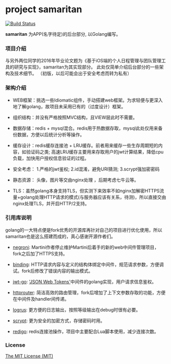 # **project samaritan**

[![Build Status](https://api.travis-ci.org/evolsnow/samaritan.svg?branch=master)](https://travis-ci.org/evolsnow/samaritan)

**samaritan** 为APP(名字待定)的后台部分, 以Golang编写。

### 项目介绍
与另外两位同学的2016年毕业论文题为《基于iOS端的个人日程管理与团队管理工具的研究与实现》，samaritan为其实现部分。
此处仅简单介绍后台部分的一些架构及技术细节。
（初版，以后可能会出于安全考虑而转为私有）

### 架构介绍
- WEB框架：挑选一些Idiomatic组件，手动搭建web框架。为求轻便与更深入地了解golang，故项目未采用已有的（过度设计）框架。

- 组织结构：并没有严格按照MVC结构，且VIEW层此时不需要。

- 数据存储：redis + mysql混合。redis用于热数据存取，mysql此处仅用来备份数据，方便以后统计分析等操作。

- 缓存设计：redis缓存连接池 + LRU缓存。前者用来缓存一些生存周期短的内容，如验证码之类; 高速LRU缓存主要用来存取用户的jwt计算结果，降低cpu负载，加快用户授权信息验证的过程。

- 安全考虑： 1.严格的jwt鉴权; 2.id混淆，避免URI猜测; 3.scrypt强加密密码

- 静态资源： 头像，图片等交由nginx处理 ，后期考虑七牛云等。

- TLS：虽然golang本身支持TLS，但实测下来效率不如nginx加解密HTTPS流量+golang处理HTTP请求的模式(与服务器应该有关系，待测)，所以直接交由nginx处理TLS，并开启HTTP/2支持。

### 引用库说明
golang的一大特点便是fork优秀的开源库再针对自己的项目进行优化使用，所以samaritan也是这么搭建而成的，真心感谢开源作者们。

-  [negroni](https://github.com/evolsnow/negroni): Martini作者停止维护Martini后着手的新的web中间件管理项目，fork之后加了HTTPS支持。

- [binding](https://github.com/mholt/binding): HTTP请求内容与定义的结构体绑定中间件，规范请求参数，方便调试。fork后修改了错误内容的输出模式。

- [jwt-go](https://github.com/dgrijalva/jwt-go): ['JSON Web Tokens'](http://self-issued.info/docs/draft-jones-json-web-token.html)中间件的golang实现，用户请求信息鉴权。

- [httprouter](https://github.com/evolsnow/httprouter): 简洁高效的路由管理，fork后增加了上下文参数存取的功能，方便在中间件及handler间传递。

- [logrus](https://github.com/Sirupsen/logrus): 更方便的日志输出，按照等级输出在debug时很有必要。

- [scrypt](https://golang.org/x/crypto/scrypt): 更为安全的加密方式，存储密码时用。

- [redigo](https://github.com/garyburd/redigo): redis连接池操作，项目中主要配合Lua脚本使用，减少连接次数。



### License
[The MIT License (MIT)](https://raw.githubusercontent.com/evolsnow/samaritan/master/LICENSE)
